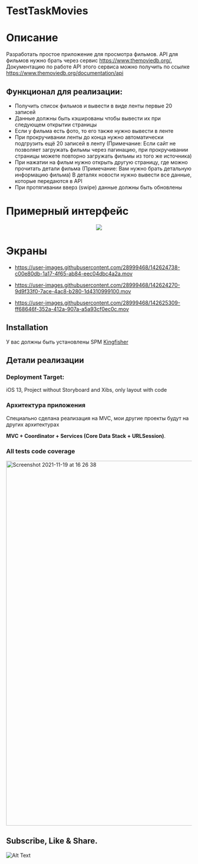 # TestTaskMovies
# Описание
Разработать простое приложение для просмотра  фильмов. 
API для фильмов нужно брать через сервис ​https://www.themoviedb.org/.​
Документацию по работе API этого сервиса можно получить по ссылке ​https://www.themoviedb.org/documentation/api

## Функционал для реализации:
- Получить список фильмов и вывести в виде ленты первые 20 записей
- Данные должны быть кэшированы чтобы вывести их при следующем открытии
страницы
- Если у фильма есть фото, то его также нужно вывести в ленте
- При прокручивании ленты до конца нужно автоматически подгрузить ещё 20
записей в ленту (Примечание: Если сайт не позволяет загружать фильмы через пагинацию, при прокручивании страницы можете повторно загружать фильмы из того же источника)
- При нажатии на фильм нужно открыть другую страницу, где можно прочитать детали фильма (Примечание: Вам нужно брать детальную информацию фильма)
 В деталях новости нужно вывести все данные, которые передаются в API
- При протягивании вверз (swipe) данные должны быть обновлены

# Примерный интерфейс
<p align="center">
    <img src="https://i.postimg.cc/wxmWTvrB/Screenshot-2021-11-19-at-14-10-34.png">
</p>

# Экраны
- https://user-images.githubusercontent.com/28999468/142624738-c00e80db-1a17-4f65-ab84-eec04dbc4a2a.mov

- https://user-images.githubusercontent.com/28999468/142624270-9d9f33f0-7ace-4ac8-b280-1d4310999100.mov

- https://user-images.githubusercontent.com/28999468/142625309-ff68646f-352a-412a-907a-a5a93cf0ec0c.mov

## Installation

У вас должны быть установлены SPM <a href="https://github.com/onevcat/Kingfisher">Kingfisher</a>

## Детали реализации

### Deployment Target: 
iOS 13, Project without Storyboard and Xibs, only layout with code

### Архитектура приложения
Специально сделана реализация на MVC, мои другие проекты будут на других архитектурах 
<br>

**MVC + Coordinator + Services (Core Data Stack + URLSession)**.<br>

### All tests code coverage
<img width="989" alt="Screenshot 2021-11-19 at 16 26 38" src="https://user-images.githubusercontent.com/28999468/142630248-3b0d702e-a2fd-45fe-9071-e654711ba3ad.png">

## Subscribe, Like & Share.

![Alt Text](https://media.giphy.com/media/bYUbS6XYDi3Ze/giphy.gif)
